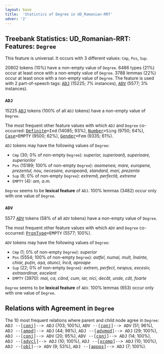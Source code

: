 ```yaml
---
layout: base
title:  'Statistics of Degree in UD_Romanian-RRT'
udver: '2'
---
```


## Treebank Statistics: UD_Romanian-RRT: Features: `Degree`

This feature is universal.
It occurs with 3 different values: `Cmp`, `Pos`, `Sup`.

20802 tokens (10%) have a non-empty value of `Degree`.
6486 types (21%) occur at least once with a non-empty value of `Degree`.
3788 lemmas (22%) occur at least once with a non-empty value of `Degree`.
The feature is used with 2 part-of-speech tags: <tt><a href="ro_rrt-pos-ADJ.html">ADJ</a></tt> (15225; 7% instances), <tt><a href="ro_rrt-pos-ADV.html">ADV</a></tt> (5577; 3% instances).

### `ADJ`

15225 <tt><a href="ro_rrt-pos-ADJ.html">ADJ</a></tt> tokens (100% of all `ADJ` tokens) have a non-empty value of `Degree`.

The most frequent other feature values with which `ADJ` and `Degree` co-occurred: <tt><a href="ro_rrt-feat-Definite.html">Definite</a></tt><tt>=Ind</tt> (14085; 93%), <tt><a href="ro_rrt-feat-Number.html">Number</a></tt><tt>=Sing</tt> (9750; 64%), <tt><a href="ro_rrt-feat-Case.html">Case</a></tt><tt>=EMPTY</tt> (9500; 62%), <tt><a href="ro_rrt-feat-Gender.html">Gender</a></tt><tt>=Fem</tt> (9335; 61%).

`ADJ` tokens may have the following values of `Degree`:

* `Cmp` (30; 0% of non-empty `Degree`): <em>superior, superioară, superioare, superiorilor</em>
* `Pos` (15189; 100% of non-empty `Degree`): <em>asemenea, mare, europene, prezentul, nou, necesare, europeană, standard, mari, prezenta</em>
* `Sup` (6; 0% of non-empty `Degree`): <em>extremă, perfectă, extreme</em>
* `EMPTY` (4): <em>am, a.m.</em>

`Degree` seems to be **lexical feature** of `ADJ`. 100% lemmas (3482) occur only with one value of `Degree`.

### `ADV`

5577 <tt><a href="ro_rrt-pos-ADV.html">ADV</a></tt> tokens (58% of all `ADV` tokens) have a non-empty value of `Degree`.

The most frequent other feature values with which `ADV` and `Degree` co-occurred: <tt><a href="ro_rrt-feat-PronType.html">PronType</a></tt><tt>=EMPTY</tt> (5577; 100%).

`ADV` tokens may have the following values of `Degree`:

* `Cmp` (1; 0% of non-empty `Degree`): <em>superior</em>
* `Pos` (5554; 100% of non-empty `Degree`): <em>astfel, numai, mult, înainte, chiar, puțin, așa, atunci, încă, aproape</em>
* `Sup` (22; 0% of non-empty `Degree`): <em>extrem, perfect, nespus, excesiv, extraordinar, excelent</em>
* `EMPTY` (3970): <em>mai, ca, când, cum, iar, nici, decât, unde, cât, foarte</em>

`Degree` seems to be **lexical feature** of `ADV`. 100% lemmas (653) occur only with one value of `Degree`.

## Relations with Agreement in `Degree`

The 10 most frequent relations where parent and child node agree in `Degree`:
<tt>ADJ --[<tt><a href="ro_rrt-dep-conj.html">conj</a></tt>]--> ADJ</tt> (703; 100%),
<tt>ADV --[<tt><a href="ro_rrt-dep-conj.html">conj</a></tt>]--> ADV</tt> (51; 96%),
<tt>ADJ --[<tt><a href="ro_rrt-dep-amod.html">amod</a></tt>]--> ADJ</tt> (44; 98%),
<tt>ADJ --[<tt><a href="ro_rrt-dep-advmod.html">advmod</a></tt>]--> ADJ</tt> (29; 100%),
<tt>ADJ --[<tt><a href="ro_rrt-dep-conj.html">conj</a></tt>]--> ADV</tt> (20; 95%),
<tt>ADV --[<tt><a href="ro_rrt-dep-conj.html">conj</a></tt>]--> ADJ</tt> (14; 100%),
<tt>ADJ --[<tt><a href="ro_rrt-dep-advcl.html">advcl</a></tt>]--> ADJ</tt> (10; 100%),
<tt>ADJ --[<tt><a href="ro_rrt-dep-xcomp.html">xcomp</a></tt>]--> ADJ</tt> (10; 100%),
<tt>ADJ --[<tt><a href="ro_rrt-dep-obl.html">obl</a></tt>]--> ADV</tt> (9; 53%),
<tt>ADJ --[<tt><a href="ro_rrt-dep-appos.html">appos</a></tt>]--> ADJ</tt> (7; 100%).

